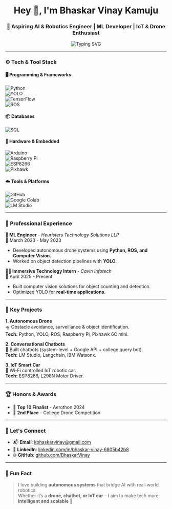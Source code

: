 <h1 align="center">Hey 👋, I'm Bhaskar Vinay Kamuju</h1>
<h3 align="center">🤖 Aspiring AI & Robotics Engineer | ML Developer | IoT & Drone Enthusiast</h3>

<div align="center">
  <img src="https://readme-typing-svg.herokuapp.com?font=Fira+Code&pause=1000&center=true&width=550&lines=Building+Autonomous+Drones+%26+Robots;Passionate+About+AI+%26+Industrial+Automation;Exploring+IoT+and+Intelligent+Systems;Always+Learning+and+Innovating+🚀" alt="Typing SVG" />
</div>

---

### ⚙️ Tech & Tool Stack

#### 🖥️ Programming & Frameworks  
![Python](https://img.shields.io/badge/Python-%233776AB.svg?&style=flat&logo=python&logoColor=white)  
![YOLO](https://img.shields.io/badge/YOLO-00FFFF.svg?&style=flat&logo=yolo&logoColor=black)  
![TensorFlow](https://img.shields.io/badge/TensorFlow-%23FF6F00.svg?&style=flat&logo=tensorflow&logoColor=white)  
![ROS](https://img.shields.io/badge/ROS-%230A0A0A.svg?&style=flat&logo=ros&logoColor=white)  

#### 📦 Databases  
![SQL](https://img.shields.io/badge/SQL-%2300758F.svg?&style=flat&logo=sqlite&logoColor=white)  

#### 🔩 Hardware & Embedded  
![Arduino](https://img.shields.io/badge/Arduino-%2300979D.svg?&style=flat&logo=arduino&logoColor=white)  
![Raspberry Pi](https://img.shields.io/badge/Raspberry%20Pi-A22846?style=flat&logo=raspberry-pi&logoColor=white)  
![ESP8266](https://img.shields.io/badge/ESP8266-000000?style=flat&logo=espressif&logoColor=white)  
![Pixhawk](https://img.shields.io/badge/Pixhawk-%23E06F1F.svg?&style=flat&logo=drone&logoColor=white)  

#### ☁️ Tools & Platforms  
![GitHub](https://img.shields.io/badge/GitHub-%23181717.svg?&style=flat&logo=github&logoColor=white)  
![Google Colab](https://img.shields.io/badge/Google%20Colab-%23F9AB00.svg?&style=flat&logo=googlecolab&logoColor=black)  
![LM Studio](https://img.shields.io/badge/LM%20Studio-4D4DFF.svg?&style=flat)  

---

### 💼 Professional Experience  

**🚀 ML Engineer** - *Heuristers Technology Solutions LLP*  
📅 March 2023 - May 2023  
- Developed autonomous drone systems using **Python, ROS, and Computer Vision**.  
- Worked on object detection pipelines with **YOLO**.  

**🧑‍💻 Immersive Technology Intern** - *Cavin Infotech*  
📅 April 2025 - Present  
- Built computer vision solutions for object counting and detection.  
- Optimized YOLO for **real-time applications**.  

---

### 🚀 Key Projects  

**1. Autonomous Drone**  
🛸 Obstacle avoidance, surveillance & object identification.  
**Tech:** Python, YOLO, ROS, Raspberry Pi, Pixhawk 6C mini.  

**2. Conversational Chatbots**  
💬 Built chatbots (system-level + Google API + college query bot).  
**Tech:** LM Studio, Langchain, IBM Watsonx.  

**3. IoT Smart Car**  
🚗 Wi-Fi controlled IoT robotic car.  
**Tech:** ESP8266, L298N Motor Driver.  

---

### 🏆 Honors & Awards  
- 🥇 **Top 10 Finalist** - Aerothon 2024  
- 🥈 **2nd Place** - College Drone Competition  

---

### 🔗 Let's Connect  

- 📬 **Email**: [kbhaskarvinay@gmail.com](mailto:kbhaskarvinay@gmail.com)  
- 💼 **LinkedIn**: [linkedin.com/in/bhaskar-vinay-6805b42b8](http://linkedin.com/in/bhaskar-vinay-6805b42b8)  
- 🌐 **GitHub**: [github.com/BhaskarVinay](https://github.com/BhaskarVinay)  

---

### 🤖 Fun Fact  
> I love building **autonomous systems** that bridge AI with real-world robotics.  
> Whether it’s a **drone, chatbot, or IoT car** – I aim to make tech more **intelligent and scalable** 🚀  
